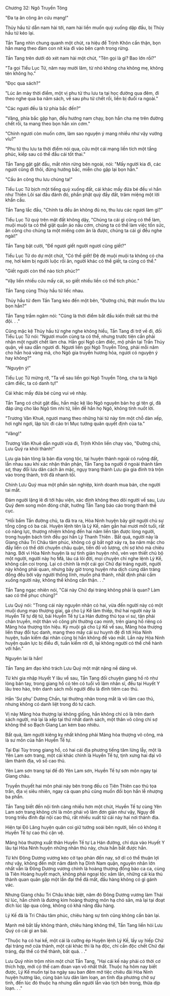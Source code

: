 




Chương 32: Ngô Truyền Tông


"Đa tạ ân công ân cứu mạng!"

Thủy hầu tử dẫn nam hài tới, nam hài liền muốn quỳ xuống dập đầu, bị Thủy hầu tử kéo lại.

Tần Tang nhìn chung quanh một chút, ra hiệu để Trịnh Khôn cẩn thận, bọn hắn mang theo đám con nít kia đi vào bên cạnh trong rừng.

Tần Tang trên dưới dò xét nam hài một chút, "Tên gọi là gì? Bao lớn rồi?"

"Ta gọi Tiểu Lục Tử, năm nay mười lăm, từ nhỏ không cha không mẹ, không tên không họ."

"Đọc qua sách?"

"Lúc ăn mày thời điểm, một vị phu tử thu lưu ta tại học đường qua đêm, đi theo nghe qua ba năm sách, về sau phu tử chết rồi, liền bị đuổi ra ngoài."

"Các ngươi đều là từ phía bắc đến?"

"Vâng, phía bắc gặp hạn, đều hướng nam chạy, bọn hắn cha mẹ trên đường chết rồi, ta mang theo bọn hắn xin cơm."

"Chính ngươi còn muốn cơm, làm sao nguyện ý mang nhiều như vậy vướng víu?"

"Phu tử thu lưu ta thời điểm nói qua, cứu một cái mạng liền tích một tầng phúc, kiếp sau có thể đầu cái tốt thai."

Tần Tang gật gật đầu, mắt nhìn rừng bên ngoài, nói: "Mấy người kia đi, các ngươi cũng đi thôi, đừng hướng bắc, miễn cho gặp lại bọn hắn."

"Cầu ân công thu lưu chúng ta!"

Tiểu Lục Tử bịch một tiếng quỳ xuống đất, cái khác mấy đứa bé đều vì hắn như Thiên Lôi sai đâu đánh đó, phần phật quỳ đầy đất, trăm miệng một lời khẩn cầu.

Tần Tang lắc đầu, "Chính ta đều ăn không đủ no, thu lưu các ngươi làm gì?"

Tiểu Lục Tử quỳ trên mặt đất không dậy, "Chúng ta cái gì cũng có thể làm, muội muội ta có thể giặt quần áo nấu cơm, chúng ta có thể làm việc tốn sức, ân công cho chúng ta một miếng cơm ăn là được, chúng ta cái gì đều nghe ngài!"

Tần Tang bật cười, "Để ngươi giết người ngươi cũng giết?"

Tiểu Lục Tử do dự một chút, "Có thể giết! Đệ đệ muội muội ta không có cha mẹ, hơi kém bị người luộc rồi ăn, người khác có thể giết, ta cũng có thể."

"Giết người còn thế nào tích phúc?"

"Vậy liền nhiều cứu mấy cái, so giết nhiều liền có thể tích phúc."

Tần Tang cùng Thủy hầu tử liếc nhau.

Thủy hầu tử đem Tần Tang kéo đến một bên, "Đường chủ, thật muốn thu lưu bọn hắn?"

Tần Tang trầm ngâm nói: "Cũng là thời điểm bắt đầu kiến thiết sát thủ thê đội. . ."

Cũng mặc kệ Thủy hầu tử nghe nghe không hiểu, Tần Tang đi trở về đi, đối Tiểu Lục Tử nói: "Ngươi muốn cùng ta có thể, nhưng trước tiên cần phải nhận một người chết làm cha. Hắn gọi Ngô câm điếc, mộ phần tại Trấn Thủy quận, về sau dẫn ngươi đi. Ngươi liền gọi Ngô Truyền Tông, phải mỗi năm cho hắn hoá vàng mã, cho Ngô gia truyền hương hỏa, ngươi có nguyện ý hay không?"

"Nguyện ý!"

Tiểu Lục Tử mừng rỡ, "Ta về sau liền gọi Ngô Truyền Tông, cha ta là Ngô câm điếc, ta có danh tự!"

Cái khác mấy đứa bé cũng vui vẻ nhảy.

Tần Tang có chút gật đầu, hắn mặc kệ lão Ngô nguyên bản họ gì tên gì, đã đáp ứng cho lão Ngô tìm nhi tử, liền để hắn họ Ngô, không tính nuốt lời.

"Trương Văn Khuê, ngươi mang theo những hài tử này tìm một chỗ dàn xếp, hơi nghỉ ngơi, lập tức đi cáo tri Mục tướng quân quyết định của ta."

"Vâng!"

Trương Văn Khuê dẫn người vừa đi, Trịnh Khôn liền chạy vào, "Đường chủ, Lưu Quý ra khỏi thành!"

Lưu gia bản tông là bản địa vọng tộc, tại huyện thành ngoài có ruộng đất, lẫn nhau sau khi xác nhận thân phận, Tần Tang ba người ở ngoài thành tắm sơ, thay đổi lưu dân cách ăn mặc, ngụy trang thành Lưu gia gia đinh trà trộn vào trong thành, trời đã nhanh tối.

Chính Lưu Quý mua một phần sản nghiệp, kinh doanh mua bán, che người tai mắt.

Đám người lặng lẽ đi tới hậu viện, xác định không theo dõi người về sau, Lưu Quý đem song môn đóng chặt, hướng Tần Tang báo cáo trong thành thế cục.

"Hồi bẩm Tần đường chủ, ta đã tra ra, Hòa Ninh huyện bây giờ người chủ sự tổng cộng có ba cái. Huyện lệnh tên là Lý Kế, năm gần hai mươi mốt tuổi, rất có năng lực, thượng nhiệm không đến hai năm liền tận được lòng người, trong huyện bách tính đều gọi hắn Lý Thanh Thiên . Bất quá, người này là Giang châu Tri Châu tâm phúc, không có gì bất ngờ xảy ra, ba năm mặc cho đầy liền có thể dời chuyển châu quận, tiền đồ vô lượng, chỉ sợ khó mà chiêu hàng. Bởi vì Hòa Ninh huyện là sự tình giản huyện nhỏ, vẻn vẹn thiết chủ bộ một người, người này họ Mã, láu cá lõi đời, mọi chuyện chỉ nghe lệnh Lý Kế, không cần coi trọng. Lại có chính là một cái gọi Chử đại tráng người, người này không phải quan, nhưng bây giờ trong huyện nha dịch cùng dân tráng đồng đều bởi vậy người thống lĩnh, muốn phá thành, nhất định phải cầm xuống người này, không thể không cẩn thận. . ."

Tần Tang ngạc nhiên nói, "Cái này Chử đại tráng không phải là quan? Làm sao có thể phục chúng?"

Lưu Quý nói: "Trong cái này nguyên nhân có hai, vừa đến người này có một muội dung mạo thượng giai, gả cho Lý Kế làm thiếp, thứ hai người này là Huyền Tế tự đệ tử, bái Huyền Tế tự La Hán đường thủ tọa vi sư, tận phải chân truyền, một thân võ công phi thường cao minh, trên giang hồ riêng có Mãng hòa thượng tôn hiệu. Kỳ muội gả cho Lý Kế về sau, Mãng hòa thượng liền thay đổi tục danh, mang theo mấy cái sư huynh đệ đi tới Hòa Ninh huyện, tuần kiểm đại nhân cũng bị hắn không để vào mắt. Lần này Hòa Ninh huyện quân lực bị điều đi, tuần kiểm rời đi, lại không người có thể chế hành với hắn."

Nguyên lai là hắn!

Tần Tang ám đạo khó trách Lưu Quý một mặt nặng nề dáng vẻ.

Từ khi gia nhập Huyết Y lâu về sau, Tần Tang đối chuyện giang hồ rõ như lòng bàn tay, trong giang hồ có tên có tuổi võ lâm nhân sĩ, đều tại Huyết Y lâu treo hào, trên danh sách mỗi người đều là đỉnh tiêm cao thủ.

Hắn 'Sư phụ' Dương Chấn, tại thường nhân trong mắt là võ lâm cao thủ, nhưng không có danh liệt trong đó tư cách.

Vị này Mãng hòa thượng lại không giống, hắn không chỉ có là trên danh sách người, mà lại là xếp tại thứ nhất danh sách, một thân võ công chỉ sợ không thể so Bạch Giang Lan kém bao nhiêu.

Bất quá, làm người kiêng kỵ nhất không phải Mãng hòa thượng võ công, mà là sư môn của hắn Huyền Tế tự.

Tại Đại Tùy trong giang hồ, có hai cái địa phương tiếng tăm lừng lẫy, một là Yên Lam sơn trang, một cái khác chính là Huyền Tế tự, tịnh xưng hai đại võ lâm thánh địa, vô số cao thủ.

Yên Lam sơn trang tại đế đô Yên Lam sơn, Huyền Tế tự sơn môn ngay tại Giang châu.

Truyền thuyết hai môn phái này bên trong đều có Tiên Thiên cao thủ tọa trấn, địa vị siêu nhiên, ngay cả quan phủ cũng muốn đối bọn hắn lễ nhượng ba phần.

Tần Tang biết đến nội tình càng nhiều hơn một chút, Huyền Tế tự cùng Yên Lam sơn trang không chỉ là môn phái võ lâm đơn giản như vậy, Ngụy đế trong triều đình đại nội cao thủ, rất nhiều xuất từ cái này hai nơi thánh địa.

Hiện tại Đô Lăng huyện quân coi giữ tướng soái bên người, liền có không ít Huyền Tế tự cao thủ cận vệ.

Mãng hòa thượng xuất thân Huyền Tế tự La Hán đường, chỉ dựa vào Huyết Y lâu tại Hòa Ninh huyện những nhân thủ này, chưa hẳn bắt được hắn.

Từ khi Đông Dương vương kéo cờ tạo phản đến nay, sở dĩ có thể thuận lợi như vậy, không đến một năm đánh hạ Dĩnh Nam quận, nguyên nhân lớn nhất vẫn là Đông Dương vương chính là hoàng thượng đồng bào ca ca, cùng là Tiên Hoàng huyết mạch, không phải ngoại tộc xâm lấn, những cái kia thủ thành quan quân gặp một lần đại thế đã mất, đầu hàng không có gì gánh vác.

Nhưng Giang châu Tri Châu khác biệt, năm đó Đông Dương vương làm Thái tử lúc, hắn chính là đương kim hoàng thượng môn hạ chó săn, mà lại tại đoạt đích lúc lập qua công, không có khả năng đầu hàng.

Lý Kế đã là Tri Châu tâm phúc, chiêu hàng sự tình cũng không cần bàn lại.

Mạnh mẽ bắt lấy không thành, chiêu hàng không thể, Tần Tang liền hỏi Lưu Quý có cái gì an bài.

"Thuộc hạ có hai kế, một cái là cưỡng ép Huyện lệnh Lý Kế, lấy uy hiếp Chử đại tráng mở cửa thành, một cái khác thì là hạ độc, chỉ cần độc chết Chử đại tráng, đại thế có thể thành, bất quá. . ."

Lưu Quý nhìn trộm nhìn một chút Tần Tang, "Hai cái kế này phải có thời cơ thích hợp, mới có thể cam đoan vạn vô nhất thất. Thuộc hạ hôm nay biết được, Lý Kế muốn tại ba ngày sau ban đêm mở tiệc chiêu đãi Hòa Ninh huyện hương lão, cùng bàn lưu dân làm loạn, an tĩnh địa phương chờ sự tình, đến lúc đó thuộc hạ nhưng dẫn người lẫn vào tịch bên trong, thừa dịp loạn. . ."




